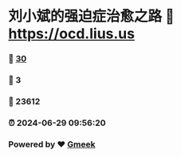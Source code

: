 # 刘小斌的强迫症治愈之路 :link: https://ocd.lius.us 
### :page_facing_up: [30](https://ocd.lius.us/tag.html) 
### :speech_balloon: 3 
### :hibiscus: 23612 
### :alarm_clock: 2024-06-29 09:56:20 
### Powered by :heart: [Gmeek](https://github.com/xiaobinliu/Gmeek)
